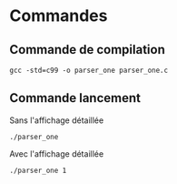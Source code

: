 # Commandes

## Commande de compilation
```
gcc -std=c99 -o parser_one parser_one.c
```

## Commande lancement
Sans l'affichage détaillée
```
./parser_one
```
Avec l'affichage détaillée
```
./parser_one 1
```